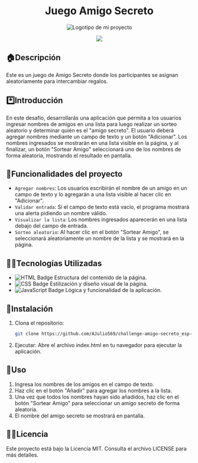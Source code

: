 <h1 align="center">Juego Amigo Secreto</h1>
<div align="center" >
  <img src="https://github.com/user-attachments/assets/1505f6e5-6252-4546-826c-bc588c57b7e5" alt="Logotipo de mi proyecto" />
</div>
 <p align="center">
   <img src="https://img.shields.io/badge/STATUS-EN%20DESAROLLO-green">
   </p>
   
## 🏠Descripción

Este es un juego de Amigo Secreto donde los participantes se asignan aleatoriamente para intercambiar regalos.

## *️⃣Introducción
En este desafío, desarrollarás una aplicación que permita a los usuarios ingresar nombres de amigos en una lista para luego realizar un sorteo aleatorio y determinar quién es el "amigo secreto". El usuario deberá agregar nombres mediante un campo de texto y un botón "Adicionar". Los nombres ingresados se mostrarán en una lista visible en la página, y al finalizar, un botón "Sortear Amigo" seleccionará uno de los nombres de forma aleatoria, mostrando el resultado en pantalla.

## :hammer:Funcionalidades del proyecto
- `Agregar nombres`: Los usuarios escribirán el nombre de un amigo en un campo de texto y lo agregarán a una lista visible al hacer clic en "Adicionar".
- `Validar entrada`: Si el campo de texto está vacío, el programa mostrará una alerta pidiendo un nombre válido.
- `Visualizar la lista`: Los nombres ingresados aparecerán en una lista debajo del campo de entrada.
- `Sorteo aleatorio`: Al hacer clic en el botón "Sortear Amigo", se seleccionará aleatoriamente un nombre de la lista y se mostrará en la página.
  
## 👨‍💻Tecnologías Utilizadas
- ![HTML Badge](https://img.shields.io/badge/HTML-E34F26?style=for-the-badge&logo=html5&logoColor=white) Estructura del contenido de la página.
- ![CSS Badge](https://img.shields.io/badge/CSS-1572B6?style=for-the-badge&logo=css3&logoColor=white) Estilización y diseño visual de la página.
- ![JavaScript Badge](https://img.shields.io/badge/JavaScript-F7DF1E?style=for-the-badge&logo=javascript&logoColor=black) Lógica y funcionalidad de la aplicación.
  
## 🧰Instalación
1. Clona el repositorio:
   ```sh
   git clone https://github.com/AJulio569/challenge-amigo-secreto_esp-main.git
   
   
2. Ejecutar: Abre el archivo index.html en tu navegador para ejecutar la aplicación.

## 📍Uso
1. Ingresa los nombres de los amigos en el campo de texto.
2. Haz clic en el botón "Añadir" para agregar los nombres a la lista.
3. Una vez que todos los nombres hayan sido añadidos, haz clic en el botón "Sortear Amigo" para seleccionar un amigo secreto de forma aleatoria.
4. El nombre del amigo secreto se mostrará en pantalla.

## 👮‍♂️Licencia
Este proyecto está bajo la Licencia MIT. Consulta el archivo LICENSE para más detalles.



